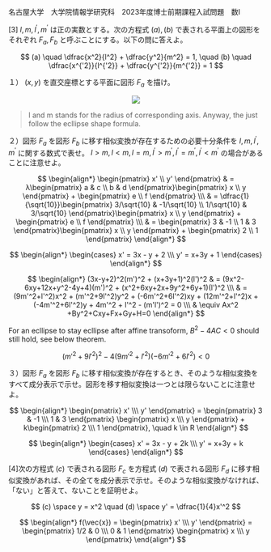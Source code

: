 名古屋大学　大学院情報学研究科　2023年度博士前期課程入試問題　数I

\[3] $l,m,l^{'},m^{'}$ は正の実数とする。次の方程式 $(a), (b)$ で表される平面上の図形をそれぞれ $F_a, F_b$ と呼ぶことにする。以下の問に答えよ。

$$
  (a) \quad \dfrac{x^2}{l^2} + \dfrac{y^2}{m^2} = 1, \quad (b) \quad \dfrac{x^{'2}}{l^{'2}} + \dfrac{y^{'2}}{m^{'2}} = 1
$$

１） $(x,y)$ を直交座標とする平面に図形 $F_a$ を描け。 

<p align="center">
    <img src="https://gcdnb.pbrd.co/images/FodkXBGAQtXz.png?o=1"/>
</p>

> l and m stands for the radius of corresponding axis. Anyway, the just follow the ecllipse shape formula.

２）図形 $F_a$ を図形 $F_b$ に移す相似変換が存在するための必要十分条件を $l,m,l^{'},m^{'}$ に関する数式で表せ。 $l > m, l < m, l = m, l^{'} > m^{'}, l^{'} = m^{'},  l^{'} < m^{'}$ の場合があることに注意せよ。

$$
  \begin{align*}
    \begin{pmatrix} x' \\ y' \end{pmatrix} & = λ\begin{pmatrix} a & c \\ b & d \end{pmatrix}\begin{pmatrix} x \\ y \end{pmatrix} + \begin{pmatrix} e \\ f \end{pmatrix} \\\ & = \dfrac{1}{\sqrt{10}}\begin{pmatrix} 3/\sqrt{10} & -1/\sqrt{10} \\ 1/\sqrt{10} & 3/\sqrt{10} \end{pmatrix}\begin{pmatrix} x \\ y \end{pmatrix} + \begin{pmatrix} e \\ f \end{pmatrix} \\\ & = \begin{pmatrix} 3 & -1 \\ 1 & 3 \end{pmatrix}\begin{pmatrix} x \\ y \end{pmatrix} + \begin{pmatrix} 2 \\ 1 \end{pmatrix}
  \end{align*}
$$

$$
  \begin{align*}
    \begin{cases} x' = 3x - y + 2 \\\ y' = x+3y + 1 \end{cases}
  \end{align*}
$$

$$
  \begin{align*}
    (3x-y+2)^2(m')^2 + (x+3y+1)^2(l')^2 & = (9x^2-6xy+12x+y^2-4y+4)(m')^2 + (x^2+6xy+2x+9y^2+6y+1)(l')^2 \\\
    & = (9m'^2+l'^2)x^2 + (m'^2+9l'^2)y^2 + (-6m'^2+6l'^2)xy + (12m'^2+l'^2)x + (-4m'^2+6l'^2)y + 4m'^2 + l'^2 - (m'l')^2 = 0 \\\
    & \equiv Ax^2 +By^2+Cxy+Fx+Gy+H=0 
  \end{align*}
$$

For an ecllipse to stay ecllipse after affine transoform, $B^2 − 4AC < 0$ should still hold, see below theorem.

$$
  (m'^2+9l'^2)^2 - 4(9m'^2+l'^2)(-6m'^2+6l'^2) < 0
$$

３）図形 $F_a$ を図形 $F_b$ に移す相似変換が存在するとき、そのような相似変換をすべて成分表示で示せ。図形を移す相似変換は一つとは限らないことに注意せよ。

$$
    \begin{align*}
      \begin{pmatrix} x' \\\ y' \end{pmatrix} =   \begin{pmatrix} 3 & -1 \\\ 1 & 3 \end{pmatrix}  \begin{pmatrix} x \\\ y \end{pmatrix} +  k\begin{pmatrix} 2 \\\ 1 \end{pmatrix}, \quad k \in R
    \end{align*}
$$

$$
  \begin{align*}
    \begin{cases} x' = 3x - y + 2k \\\ y' = x+3y + k \end{cases}
  \end{align*}
$$

\[4]次の方程式 $(c)$ で表される図形 $F_c$ を方程式 $(d)$ で表される図形 $F_d$ に移す相似変換があれば、その全てを成分表示で示せ。そのような相似変換がなければ、「ない」と答えて、ないことを証明せよ。

$$
  (c) \space y = x^2 \quad (d) \space y' = \dfrac{1}{4}x'^2
$$

$$
  \begin{align*}
    f(\vec{x}) =  \begin{pmatrix}  x' \\\ y' \end{pmatrix} = \begin{pmatrix} 1/2 & 0 \\\ 0 & 1 \end{pmatrix}  \begin{pmatrix}  x \\\ y \end{pmatrix}
  \end{align*}
$$